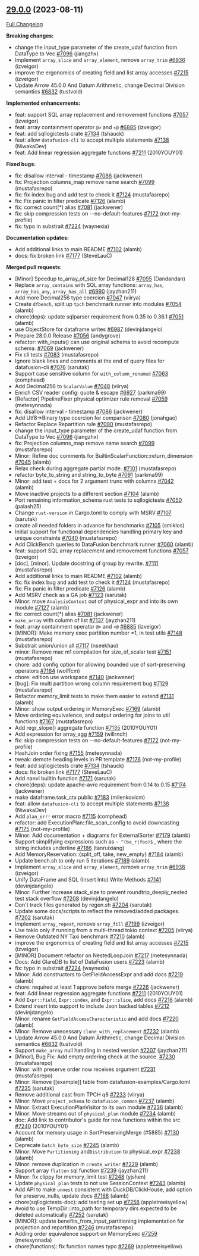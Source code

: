 ## [29.0.0](https://github.com/apache/arrow-datafusion/tree/29.0.0) (2023-08-11)

[Full Changelog](https://github.com/apache/arrow-datafusion/compare/28.0.0...29.0.0)

**Breaking changes:**

- change the input_type parameter of the create_udaf function from DataType to Vec<DataType> [#7096](https://github.com/apache/arrow-datafusion/pull/7096) (jiangzhx)
- Implement `array_slice` and `array_element`, remove `array_trim` [#6936](https://github.com/apache/arrow-datafusion/pull/6936) (izveigor)
- improve the ergonomics of creating field and list array accesses [#7215](https://github.com/apache/arrow-datafusion/pull/7215) (izveigor)
- Update Arrow 45.0.0 And Datum Arithmetic, change Decimal Division semantics [#6832](https://github.com/apache/arrow-datafusion/pull/6832) (tustvold)

**Implemented enhancements:**

- feat: support SQL array replacement and removement functions [#7057](https://github.com/apache/arrow-datafusion/pull/7057) (izveigor)
- feat: array containment operator `@>` and `<@` [#6885](https://github.com/apache/arrow-datafusion/pull/6885) (izveigor)
- feat: add sqllogictests crate [#7134](https://github.com/apache/arrow-datafusion/pull/7134) (tshauck)
- feat: allow `datafusion-cli` to accept multiple statements [#7138](https://github.com/apache/arrow-datafusion/pull/7138) (NiwakaDev)
- feat: Add linear regression aggregate functions [#7211](https://github.com/apache/arrow-datafusion/pull/7211) (2010YOUY01)

**Fixed bugs:**

- fix: disallow interval - timestamp [#7086](https://github.com/apache/arrow-datafusion/pull/7086) (jackwener)
- fix: Projection columns_map remove name search [#7099](https://github.com/apache/arrow-datafusion/pull/7099) (mustafasrepo)
- fix: fix index bug and add test to check it [#7124](https://github.com/apache/arrow-datafusion/pull/7124) (mustafasrepo)
- fix: Fix panic in filter predicate [#7126](https://github.com/apache/arrow-datafusion/pull/7126) (alamb)
- fix: correct count(\*) alias [#7081](https://github.com/apache/arrow-datafusion/pull/7081) (jackwener)
- fix: skip compression tests on --no-default-features [#7172](https://github.com/apache/arrow-datafusion/pull/7172) (not-my-profile)
- fix: typo in substrait [#7224](https://github.com/apache/arrow-datafusion/pull/7224) (waynexia)

**Documentation updates:**

- Add additional links to main README [#7102](https://github.com/apache/arrow-datafusion/pull/7102) (alamb)
- docs: fix broken link [#7177](https://github.com/apache/arrow-datafusion/pull/7177) (SteveLauC)

**Merged pull requests:**

- [Minor] Speedup to_array_of_size for Decimal128 [#7055](https://github.com/apache/arrow-datafusion/pull/7055) (Dandandan)
- Replace `array_contains` with SQL array functions: `array_has`, `array_has_any`, `array_has_all` [#6990](https://github.com/apache/arrow-datafusion/pull/6990) (jayzhan211)
- Add more Decimal256 type coercion [#7047](https://github.com/apache/arrow-datafusion/pull/7047) (viirya)
- Create `dfbench`, split up `tpch` benchmark runner into modules [#7054](https://github.com/apache/arrow-datafusion/pull/7054) (alamb)
- chore(deps): update sqlparser requirement from 0.35 to 0.36.1 [#7051](https://github.com/apache/arrow-datafusion/pull/7051) (alamb)
- use ObjectStore for dataframe writes [#6987](https://github.com/apache/arrow-datafusion/pull/6987) (devinjdangelo)
- Prepare 28.0.0 Release [#7056](https://github.com/apache/arrow-datafusion/pull/7056) (andygrove)
- refactor: with_inputs() can use original schema to avoid recompute schema. [#7069](https://github.com/apache/arrow-datafusion/pull/7069) (jackwener)
- Fix cli tests [#7083](https://github.com/apache/arrow-datafusion/pull/7083) (mustafasrepo)
- Ignore blank lines and comments at the end of query files for datafusion-cli [#7076](https://github.com/apache/arrow-datafusion/pull/7076) (sarutak)
- Support case sensitive column for `with_column_renamed` [#7063](https://github.com/apache/arrow-datafusion/pull/7063) (comphead)
- Add Decimal256 to `ScalarValue` [#7048](https://github.com/apache/arrow-datafusion/pull/7048) (viirya)
- Enrich CSV reader config: quote & escape [#6927](https://github.com/apache/arrow-datafusion/pull/6927) (parkma99)
- [Refactor] PipelineFixer physical optimizer rule removal [#7059](https://github.com/apache/arrow-datafusion/pull/7059) (metesynnada)
- fix: disallow interval - timestamp [#7086](https://github.com/apache/arrow-datafusion/pull/7086) (jackwener)
- Add Utf8->Binary type coercion for comparison [#7080](https://github.com/apache/arrow-datafusion/pull/7080) (jonahgao)
- Refactor Replace Repartition rule [#7090](https://github.com/apache/arrow-datafusion/pull/7090) (mustafasrepo)
- change the input_type parameter of the create_udaf function from DataType to Vec<DataType> [#7096](https://github.com/apache/arrow-datafusion/pull/7096) (jiangzhx)
- fix: Projection columns_map remove name search [#7099](https://github.com/apache/arrow-datafusion/pull/7099) (mustafasrepo)
- Minor: Refine doc comments for BuiltinScalarFunction::return_dimension [#7045](https://github.com/apache/arrow-datafusion/pull/7045) (alamb)
- Relax check during aggregate partial mode. [#7101](https://github.com/apache/arrow-datafusion/pull/7101) (mustafasrepo)
- refactor byte_to_string and string_to_byte [#7091](https://github.com/apache/arrow-datafusion/pull/7091) (parkma99)
- Minor: add test + docs for 2 argument trunc with columns [#7042](https://github.com/apache/arrow-datafusion/pull/7042) (alamb)
- Move inactive projects to a different section [#7104](https://github.com/apache/arrow-datafusion/pull/7104) (alamb)
- Port remaining information_schema rust tests to sqllogictests [#7050](https://github.com/apache/arrow-datafusion/pull/7050) (palash25)
- Change `rust-version` in Cargo.toml to comply with MSRV [#7107](https://github.com/apache/arrow-datafusion/pull/7107) (sarutak)
- create all needed folders in advance for benchmarks [#7105](https://github.com/apache/arrow-datafusion/pull/7105) (smiklos)
- Initial support for functional dependencies handling primary key and unique constraints [#7040](https://github.com/apache/arrow-datafusion/pull/7040) (mustafasrepo)
- Add ClickBench queries to DataFusion benchmark runner [#7060](https://github.com/apache/arrow-datafusion/pull/7060) (alamb)
- feat: support SQL array replacement and removement functions [#7057](https://github.com/apache/arrow-datafusion/pull/7057) (izveigor)
- [doc], [minor]. Update docstring of group by rewrite. [#7111](https://github.com/apache/arrow-datafusion/pull/7111) (mustafasrepo)
- Add additional links to main README [#7102](https://github.com/apache/arrow-datafusion/pull/7102) (alamb)
- fix: fix index bug and add test to check it [#7124](https://github.com/apache/arrow-datafusion/pull/7124) (mustafasrepo)
- fix: Fix panic in filter predicate [#7126](https://github.com/apache/arrow-datafusion/pull/7126) (alamb)
- Add MSRV check as a GA job [#7123](https://github.com/apache/arrow-datafusion/pull/7123) (sarutak)
- Minor: move `AnalysisContext` out of physical_expr and into its own module [#7127](https://github.com/apache/arrow-datafusion/pull/7127) (alamb)
- fix: correct count(\*) alias [#7081](https://github.com/apache/arrow-datafusion/pull/7081) (jackwener)
- `make_array` with column of list [#7137](https://github.com/apache/arrow-datafusion/pull/7137) (jayzhan211)
- feat: array containment operator `@>` and `<@` [#6885](https://github.com/apache/arrow-datafusion/pull/6885) (izveigor)
- [MINOR]: Make memory exec partition number =1, in test utils [#7148](https://github.com/apache/arrow-datafusion/pull/7148) (mustafasrepo)
- Substrait union/union all [#7117](https://github.com/apache/arrow-datafusion/pull/7117) (nseekhao)
- minor: Remove mac m1 compilation for size_of_scalar test [#7151](https://github.com/apache/arrow-datafusion/pull/7151) (mustafasrepo)
- chore: add config option for allowing bounded use of sort-preserving operators [#7164](https://github.com/apache/arrow-datafusion/pull/7164) (wolffcm)
- chore: edition use workspace [#7140](https://github.com/apache/arrow-datafusion/pull/7140) (jackwener)
- [bug]: Fix multi partition wrong column requirement bug [#7129](https://github.com/apache/arrow-datafusion/pull/7129) (mustafasrepo)
- Refactor memory_limit tests to make them easier to extend [#7131](https://github.com/apache/arrow-datafusion/pull/7131) (alamb)
- Minor: show output ordering in MemoryExec [#7169](https://github.com/apache/arrow-datafusion/pull/7169) (alamb)
- Move ordering equivalence, and output ordering for joins to util functions [#7167](https://github.com/apache/arrow-datafusion/pull/7167) (mustafasrepo)
- Add regr_slope() aggregate function [#7135](https://github.com/apache/arrow-datafusion/pull/7135) (2010YOUY01)
- Add expression for array_agg [#7159](https://github.com/apache/arrow-datafusion/pull/7159) (willrnch)
- fix: skip compression tests on --no-default-features [#7172](https://github.com/apache/arrow-datafusion/pull/7172) (not-my-profile)
- HashJoin order fixing [#7155](https://github.com/apache/arrow-datafusion/pull/7155) (metesynnada)
- tweak: demote heading levels in PR template [#7176](https://github.com/apache/arrow-datafusion/pull/7176) (not-my-profile)
- feat: add sqllogictests crate [#7134](https://github.com/apache/arrow-datafusion/pull/7134) (tshauck)
- docs: fix broken link [#7177](https://github.com/apache/arrow-datafusion/pull/7177) (SteveLauC)
- Add nanvl builtin function [#7171](https://github.com/apache/arrow-datafusion/pull/7171) (sarutak)
- chore(deps): update apache-avro requirement from 0.14 to 0.15 [#7174](https://github.com/apache/arrow-datafusion/pull/7174) (jackwener)
- make dataframe.task_ctx public [#7183](https://github.com/apache/arrow-datafusion/pull/7183) (milenkovicm)
- feat: allow `datafusion-cli` to accept multiple statements [#7138](https://github.com/apache/arrow-datafusion/pull/7138) (NiwakaDev)
- Add `plan_err!` error macro [#7115](https://github.com/apache/arrow-datafusion/pull/7115) (comphead)
- refactor: add ExecutionPlan::file_scan_config to avoid downcasting [#7175](https://github.com/apache/arrow-datafusion/pull/7175) (not-my-profile)
- Minor: Add documentation + diagrams for ExternalSorter [#7179](https://github.com/apache/arrow-datafusion/pull/7179) (alamb)
- Support simplifying expressions such as `~ ^(ba_r|foo)$` , where the string includes underline [#7186](https://github.com/apache/arrow-datafusion/pull/7186) (tanruixiang)
- Add MemoryReservation::{split_off, take, new_empty} [#7184](https://github.com/apache/arrow-datafusion/pull/7184) (alamb)
- Update bench.sh to only run 5 iterations [#7189](https://github.com/apache/arrow-datafusion/pull/7189) (alamb)
- Implement `array_slice` and `array_element`, remove `array_trim` [#6936](https://github.com/apache/arrow-datafusion/pull/6936) (izveigor)
- Unify DataFrame and SQL (Insert Into) Write Methods [#7141](https://github.com/apache/arrow-datafusion/pull/7141) (devinjdangelo)
- Minor: Further Increase stack_size to prevent roundtrip_deeply_nested test stack overflow [#7208](https://github.com/apache/arrow-datafusion/pull/7208) (devinjdangelo)
- Don't track files generated by regen.sh [#7204](https://github.com/apache/arrow-datafusion/pull/7204) (sarutak)
- Update some docs/scripts to reflect the removed/added packages. [#7202](https://github.com/apache/arrow-datafusion/pull/7202) (sarutak)
- Implement `array_repeat`, remove `array_fill` [#7199](https://github.com/apache/arrow-datafusion/pull/7199) (izveigor)
- Use tokio only if running from a multi-thread tokio context [#7205](https://github.com/apache/arrow-datafusion/pull/7205) (viirya)
- Remove Outdated NY Taxi benchmark [#7210](https://github.com/apache/arrow-datafusion/pull/7210) (alamb)
- improve the ergonomics of creating field and list array accesses [#7215](https://github.com/apache/arrow-datafusion/pull/7215) (izveigor)
- [MINOR] Document refactor on NestedLoopJoin [#7217](https://github.com/apache/arrow-datafusion/pull/7217) (metesynnada)
- Docs: Add GlareDB to list of DataFusion users [#7223](https://github.com/apache/arrow-datafusion/pull/7223) (alamb)
- fix: typo in substrait [#7224](https://github.com/apache/arrow-datafusion/pull/7224) (waynexia)
- Minor: Add constructors to GetFieldAccessExpr and add docs [#7219](https://github.com/apache/arrow-datafusion/pull/7219) (alamb)
- chore: required at least 1 approve before merge [#7226](https://github.com/apache/arrow-datafusion/pull/7226) (jackwener)
- feat: Add linear regression aggregate functions [#7211](https://github.com/apache/arrow-datafusion/pull/7211) (2010YOUY01)
- Add `Expr::field`, `Expr::index`, and `Expr::slice`, add docs [#7218](https://github.com/apache/arrow-datafusion/pull/7218) (alamb)
- Extend insert into support to include Json backed tables [#7212](https://github.com/apache/arrow-datafusion/pull/7212) (devinjdangelo)
- Minor: rename `GetFieldAccessCharacteristic` and add docs [#7220](https://github.com/apache/arrow-datafusion/pull/7220) (alamb)
- Minor: Remove unecessary `clone_with_replacement` [#7232](https://github.com/apache/arrow-datafusion/pull/7232) (alamb)
- Update Arrow 45.0.0 And Datum Arithmetic, change Decimal Division semantics [#6832](https://github.com/apache/arrow-datafusion/pull/6832) (tustvold)
- Support `make_array` null handling in nested version [#7207](https://github.com/apache/arrow-datafusion/pull/7207) (jayzhan211)
- [Minor], Bug Fix: Add empty ordering check at the source. [#7230](https://github.com/apache/arrow-datafusion/pull/7230) (mustafasrepo)
- Minor: with preserve order now receives argument [#7231](https://github.com/apache/arrow-datafusion/pull/7231) (mustafasrepo)
- Minor: Remove [[example]] table from datafusion-examples/Cargo.toml [#7235](https://github.com/apache/arrow-datafusion/pull/7235) (sarutak)
- Remove additional cast from TPCH q8 [#7233](https://github.com/apache/arrow-datafusion/pull/7233) (viirya)
- Minor: Move `project_schema` to `datafusion_common` [#7237](https://github.com/apache/arrow-datafusion/pull/7237) (alamb)
- Minor: Extract ExecutionPlanVisitor to its own module [#7236](https://github.com/apache/arrow-datafusion/pull/7236) (alamb)
- Minor: Move streams out of `physical_plan` module [#7234](https://github.com/apache/arrow-datafusion/pull/7234) (alamb)
- doc: Add link to contributor's guide for new functions within the src [#7240](https://github.com/apache/arrow-datafusion/pull/7240) (2010YOUY01)
- Account for memory usage in SortPreservingMerge (#5885) [#7130](https://github.com/apache/arrow-datafusion/pull/7130) (alamb)
- Deprecate `batch_byte_size` [#7245](https://github.com/apache/arrow-datafusion/pull/7245) (alamb)
- Minor: Move `Partitioning` and`Distribution` to physical_expr [#7238](https://github.com/apache/arrow-datafusion/pull/7238) (alamb)
- Minor: remove duplication in `create_writer` [#7229](https://github.com/apache/arrow-datafusion/pull/7229) (alamb)
- Support array `flatten` sql function [#7239](https://github.com/apache/arrow-datafusion/pull/7239) (jayzhan211)
- Minor: fix clippy for memory_limit test [#7248](https://github.com/apache/arrow-datafusion/pull/7248) (yjshen)
- Update `physical_plan` tests to not use SessionContext [#7243](https://github.com/apache/arrow-datafusion/pull/7243) (alamb)
- Add API to make `unnest` consistent with DuckDB/ClickHouse, add option for preserve_nulls, update docs [#7168](https://github.com/apache/arrow-datafusion/pull/7168) (alamb)
- chore(sqllogictests-doc): add testing set up [#7258](https://github.com/apache/arrow-datafusion/pull/7258) (appletreeisyellow)
- Avoid to use TempDir::into_path for temporary dirs expected to be deleted automatically [#7252](https://github.com/apache/arrow-datafusion/pull/7252) (sarutak)
- [MINOR]: update benefits_from_input_partitioning implementation for projection and repartition [#7246](https://github.com/apache/arrow-datafusion/pull/7246) (mustafasrepo)
- Adding order equivalence support on MemoryExec [#7259](https://github.com/apache/arrow-datafusion/pull/7259) (metesynnada)
- chore(functions): fix function names typo [#7269](https://github.com/apache/arrow-datafusion/pull/7269) (appletreeisyellow)
